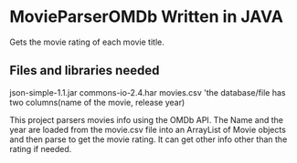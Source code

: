# MovieParserOMDb Written in JAVA
Gets the movie rating of each movie title.

Files and libraries needed
------------------------
json-simple-1.1.jar
commons-io-2.4.har
movies.csv      'the database/file has two columns(name of the movie, release year) 

This project parsers movies info using the OMDb API. The Name and the year are loaded from the movie.csv file
into an ArrayList of Movie objects and then parse to get the movie rating. It can get other info other than the 
rating if needed.

